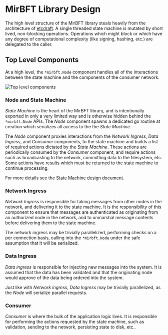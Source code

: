 # MirBFT Library Design

The high level structure of the MirBFT library steals heavily from the architecture of [etcdraft](https://github.com/etcd-io/etcd/tree/master/raft). A single threaded state machine is mutated by short lived, non-blocking operations.  Operations which might block or which have any degree of computational complexity (like signing, hashing, etc.) are delegated to the caller.

## Top Level Components

At a high level, the `*mirbft.Node` component handles all of the interactions between the state machine and the components of the consumer network.

![Top level components](http://yuml.me/diagram/plain/usecase/(State%20Machine)-(Node),(Node)-(Net%20Ingress),(Node)-(Consumer),(Node)-(Data%20Ingress),(Consumer)-(Net%20Egress),(Consumer)-(Persistence))

### Node and State Machine
*State Machine* is the heart of the MirBFT library, and is intentionally exported in only a very limited way and is otherwise hidden behind the `*mirbft.Node` APIs.  The *Node* component spawns a dedicated go routine at creation which serializes all access to the the *State Machine*.

The *Node* component proxies interactions from the *Network Ingress*, *Data Ingress*, and *Consumer* components, to the state machine and builds a list of required actions dictated by the *State Machine*.  These actions are periodically consumed by the *Consumer* component, and require actions such as broadcasting to the network, committing data to the filesystem, etc.  Some actions have results which must be returned to the state machine to continue processing.

For more details see the [State Machine design document](StateMachine.md).

### Network Ingress
*Network Ingress* is responsible for taking messages from other nodes in the network, and delivering it to the state machine.  It is the responsibility of this component to ensure that messages are authenticated as originating from an authorized node in the network, and to unmarshal message contents before delivering them to the state machine.

The network ingress may be trivially parallelized, performing checks on a per connection basis, calling into the `*mirbft.Node` under the safe assumption that it will be serialized.

### Data Ingress
*Data ingress* is responsible for injecting new messages into the system.  It is assumed that the data has been validated and that the originating node would approve of the data being ordered into the system.

Just like with *Network ingress*, *Data Ingress* may be trivially parallelized, as the *Node* will serialize parallel requests.

### Consumer
*Consumer* is where the bulk of the application logic lives.  It is responsible for performing the actions requested by the state machine, such as validation, sending to the network, persisting state to disk, etc..
